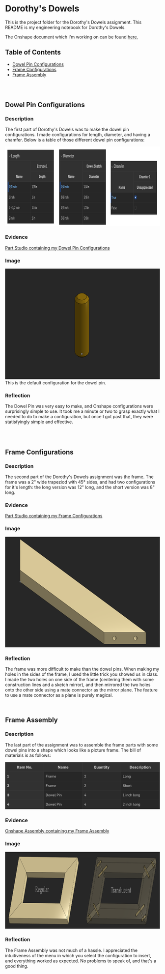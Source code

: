 # Dorothy's Dowels

This is the project folder for the Dorothy's Dowels assignment. This README is my engineering notebook for Dorothy's Dowels.

The Onshape document which I'm working on can be found [here.](https://cvilleschools.onshape.com/documents/c9ac82162a3090764a17b9b5)

## Table of Contents
* [Dowel Pin Configurations](#dowel-pin-configurations)
* [Frame Configurations](#frame-configurations)
* [Frame Assembly](#frame-assembly)

<br>
<br>

## Dowel Pin Configurations

### Description

The first part of Dorothy's Dowels was to make the dowel pin configurations. I made configurations for length, diameter, and having a chamfer. Below is a
 table of those different dowel pin configurations:

<img src="/dorothy_dowels/images/dowel_configurations.png" height="258px" alt="Dorothy's Dowel Pin Configurations">

### Evidence

[Part Studio containing my Dowel Pin Configurations](https://cvilleschools.onshape.com/documents/c9ac82162a3090764a17b9b5/w/17425d9436da4db7fa621807/e/84e4209c7872dfdfe465c9ff)

### Image

<img src="/dorothy_dowels/images/base_dowel.png" width="600px" height="360px" alt="Dorothy's Dowels Default Dowel Configuration">
This is the default configuration for the dowel pin.

### Reflection

The Dowel Pin was very easy to make, and Onshape configurations were surprisingly simple to use. It took me a minute or two to grasp exactly what I needed
to do to make a configuration, but once I got past that, they were statisfyingly simple and effective.

<br>
<br>

## Frame Configurations

### Description

The second part of the Dorothy's Dowels assignment was the frame. The frame was a 2" wide trapeziod with 45° sides, and had two configurations for it's 
length: the long version was 12" long, and the short version was 8" long.

### Evidence

[Part Studio containing my Frame Configurations](https://cvilleschools.onshape.com/documents/c9ac82162a3090764a17b9b5/w/17425d9436da4db7fa621807/e/6dd7aa8e1a27cb6c98fb1937)

### Image

<img src="/dorothy_dowels/images/frame.png" width="600px" height="360px" alt="Dorothy's Dowels Frame">

### Reflection

The frame was more difficult to make than the dowel pins. When making my holes in the sides of the frame, I used the little trick you showed us in
class. I made the two holes on one side of the frame (centering them with some construction lines and a sketch mirror), and then mirrored the two holes
onto the other side using a mate connector as the mirror plane. The feature to use a mate connector as a plane is purely magical.

<br>

## Frame Assembly

### Description

The last part of the assignment was to assemble the frame parts with some dowel pins into a shape which looks like a picture frame. The bill of 
materials is as follows:

<img src="/dorothy_dowels/images/bill_of_materials.png" width="562px" alt="Frame Assembly Bill of Materials">

### Evidence

[Onshape Assembly containing my Frame Assembly](https://cvilleschools.onshape.com/documents/c9ac82162a3090764a17b9b5/w/17425d9436da4db7fa621807/e/1af8e47f74a83bed1224ccc1)

### Image

<img src="/dorothy_dowels/images/frame_assembly.png" height="250px" alt="Frame Assembly">

### Reflection

The Frame Assembly was not much of a hassle. I appreciated the intuitiveness of the menu in which you select the configuration to insert, and 
everything worked as expected. No problems to speak of, and that's a good thing.
